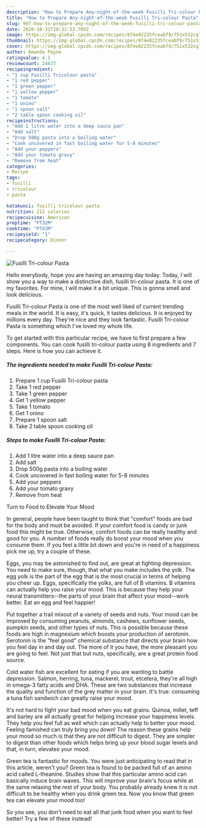 ```yaml
---
description: "How to Prepare Any-night-of-the-week Fusilli Tri-colour Pasta"
title: "How to Prepare Any-night-of-the-week Fusilli Tri-colour Pasta"
slug: 997-how-to-prepare-any-night-of-the-week-fusilli-tri-colour-pasta
date: 2020-10-31T19:31:53.709Z
image: https://img-global.cpcdn.com/recipes/8f4e02235fceabf9/751x532cq70/fusilli-tri-colour-pasta-recipe-main-photo.jpg
thumbnail: https://img-global.cpcdn.com/recipes/8f4e02235fceabf9/751x532cq70/fusilli-tri-colour-pasta-recipe-main-photo.jpg
cover: https://img-global.cpcdn.com/recipes/8f4e02235fceabf9/751x532cq70/fusilli-tri-colour-pasta-recipe-main-photo.jpg
author: Amanda Payne
ratingvalue: 4.1
reviewcount: 14637
recipeingredient:
- "1 cup Fusilli Tricolour pasta"
- "1 red pepper"
- "1 green pepper"
- "1 yellow pepper"
- "1 tomato"
- "1 onino"
- "1 spoon salt"
- "2 table spoon cooking oil"
recipeinstructions:
- "Add 1 litre water into a deep sauce pan"
- "Add salt"
- "Drop 500g pasta into a boiling water"
- "Cook uncovered in fast boiling water for 5-8 minutes"
- "Add your peppers"
- "Add your tomato gravy"
- "Remove from heat"
categories:
- Recipe
tags:
- fusilli
- tricolour
- pasta

katakunci: fusilli tricolour pasta 
nutrition: 212 calories
recipecuisine: American
preptime: "PT32M"
cooktime: "PT43M"
recipeyield: "1"
recipecategory: Dinner

---
```



![Fusilli Tri-colour Pasta](https://img-global.cpcdn.com/recipes/8f4e02235fceabf9/751x532cq70/fusilli-tri-colour-pasta-recipe-main-photo.jpg)

Hello everybody, hope you are having an amazing day today. Today, I will show you a way to make a distinctive dish, fusilli tri-colour pasta. It is one of my favorites. For mine, I will make it a bit unique. This is gonna smell and look delicious.

Fusilli Tri-colour Pasta is one of the most well liked of current trending meals in the world. It is easy, it's quick, it tastes delicious. It is enjoyed by millions every day. They're nice and they look fantastic. Fusilli Tri-colour Pasta is something which I've loved my whole life.




To get started with this particular recipe, we have to first prepare a few components. You can cook fusilli tri-colour pasta using 8 ingredients and 7 steps. Here is how you can achieve it.

<!--inarticleads1-->

##### The ingredients needed to make Fusilli Tri-colour Pasta:

1. Prepare 1 cup Fusilli Tri-colour pasta
1. Take 1 red pepper
1. Take 1 green pepper
1. Get 1 yellow pepper
1. Take 1 tomato
1. Get 1 onino
1. Prepare 1 spoon salt
1. Take 2 table spoon cooking oil




<!--inarticleads2-->

##### Steps to make Fusilli Tri-colour Pasta:

1. Add 1 litre water into a deep sauce pan
1. Add salt
1. Drop 500g pasta into a boiling water
1. Cook uncovered in fast boiling water for 5-8 minutes
1. Add your peppers
1. Add your tomato gravy
1. Remove from heat




Turn to Food to Elevate Your Mood


In general, people have been taught to think that "comfort" foods are bad for the body and must be avoided. If your comfort food is candy or junk food this might be true. Otherwise, comfort foods can be really healthy and good for you. A number of foods really do boost your mood when you consume them. If you feel a little bit down and you're in need of a happiness pick me up, try a couple of these.

Eggs, you may be astonished to find out, are great at fighting depression. You need to make sure, though, that what you make includes the yolk. The egg yolk is the part of the egg that is the most crucial in terms of helping you cheer up. Eggs, specifically the yolks, are full of B vitamins. B vitamins can actually help you raise your mood. This is because they help your neural transmitters--the parts of your brain that affect your mood--work better. Eat an egg and feel happier!

Put together a trail mixout of a variety of seeds and nuts. Your mood can be improved by consuming peanuts, almonds, cashews, sunflower seeds, pumpkin seeds, and other types of nuts. This is possible because these foods are high in magnesium which boosts your production of serotonin. Serotonin is the "feel good" chemical substance that directs your brain how you feel day in and day out. The more of it you have, the more pleasant you are going to feel. Not just that but nuts, specifically, are a great protein food source.

Cold water fish are excellent for eating if you are wanting to battle depression. Salmon, herring, tuna, mackerel, trout, etcetera, they're all high in omega-3 fatty acids and DHA. These are two substances that increase the quality and function of the grey matter in your brain. It's true: consuming a tuna fish sandwich can greatly raise your mood. 

It's not hard to fight your bad mood when you eat grains. Quinoa, millet, teff and barley are all actually great for helping increase your happiness levels. They help you feel full as well which can actually help to better your mood. Feeling famished can truly bring you down! The reason these grains help your mood so much is that they are not difficult to digest. They are simpler to digest than other foods which helps bring up your blood sugar levels and that, in turn, elevates your mood.

Green tea is fantastic for moods. You were just anticipating to read that in this article, weren't you? Green tea is found to be packed full of an amino acid called L-theanine. Studies show that this particular amino acid can basically induce brain waves. This will improve your brain's focus while at the same relaxing the rest of your body. You probably already knew it is not difficult to be healthy when you drink green tea. Now you know that green tea can elevate your mood too!

So you see, you don't need to eat all that junk food when you want to feel better! Try a few of these instead!

